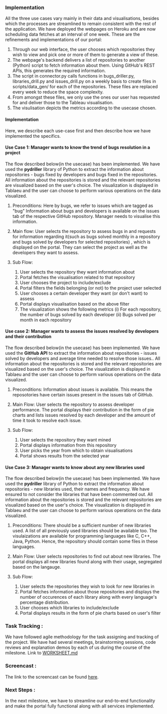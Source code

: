 ### Implementation
All the three use cases vary mainly in their data and visualisations, besides which the processes are streamlined to remain consistent with the rest of the application. We have deployed the webpages on Heroku and are now scheduling data fetches at an interval of one week. These are the refinements and implementations of our portal:

1. Through our web interface, the user chooses which repositories they wish to view and pick one or more of them to generate a view of these.
2. The webpage's backend delivers a list of repositories to another (Python) script to fetch information about them. Using GitHub's REST APIs, this generates the required information. 
3. The script in connector.py calls functions in bugs_driller.py, libraries_drill.py and issues_drill.py on a weekly basis to create files in scripts/data_gen/ for each of the repositories. These files are replaced every week to reduce the space complexity. 
4. From amongst these files, we only use the ones our user has requested for and deliver those to the Tableau visualisation. 
5. The visulisation depicts the metrics according to the usecase chosen.

#### Implementation 
Here, we describe each use-case first and then describe how we have implemented the specifics. 

#### Use Case 1: Manager wants to know the trend of bugs resolution in a project

The flow described below(in the usecase) has been implemented. We have used the **pydriller** library of Python to extract the information about repositories - bugs fixed by developers and bugs fixed in the repositories. All information about the repositories is stored and the relevant repositories are visualized based on the user's choice. The visualization is displayed in Tablaeu and the user can choose to perform various operations on the data visualized.

1. Preconditions: 
   Here by bugs, we refer to issues which are tagged as "bug"
   Information about bugs and developers is available on the issues tab of the respective GitHub repository. Manager needs to visualise this information.

2. Main flow: 
   User selects the repository to assess bugs in and requests for information regarding it(such as bugs solved monthly in a repository and bugs solved by developers for selected repositories) , which is displayed on the portal. They can select the project as well as the developers they want to assess.

3. Sub Flow: 
    1. User selects the repository they want information about
    2. Portal fetches the visualisation related to that repository 
    3. User chooses the project to include/exclude
    4. Portal filters the fields belonging (or not) to the project user selected
    5. User chooses a certain developer they want (or don't want) to assess
    6. Portal displays visualisation based on the above filter
    7. The visualization shows the following metrics
       (i) For each repository, the number of bugs solved by each developer
       (ii) Bugs solved per month in each repository
       

#### Use case 2: Manager wants to assess the issues resolved by developers and their contribution

The flow described below(in the usecase) has been implemented. We have used the **GitHub API** to extract the information about repositories - issues solved by developers and average time needed to resolve those issues.. All information about the repositories is stored and the relevant repositories are visualized based on the user's choice. The visualization is displayed in Tablaeu and the user can choose to perform various operations on the data visualized.

1. Preconditions: 
   Information about issues is available. This means the reposotories have certain issues present in the issues tab of GitHub.

2. Main Flow: 
   User selects the repository to assess developer performance. The portal displays their contribution in the form of pie charts and lists issues resolved by each developer and the amount of time it took to resolve each issue.

3. Sub Flow: 
    1. User selects the repository they want mined
    2. Portal displays information from this repository 
    3. User picks the year from which to obtain visualisations
    4. Portal shows results from the selected year
    
#### Use Case 3: Manager wants to know about any new libraries used
 
The flow described below(in the usecase) has been implemented. We have used the **pydriller** library of Python to extract the information about repositories - new libraries used, their names and frequency. We have ensured to not consider the libraries that have been commented out. All information about the repositories is stored and the relevant repositories are visualized based on the user's choice. The visualization is displayed in Tablaeu and the user can choose to perform various operations on the data visualized.

1. Preconditions:
   There should be a sufficient number of new libraries used. A list of all previously used libraries should be available too.
   The visulaizations are available for programming languages like C, C++, Java, Python. Hence, the repository should contain some files in these languages.
 
2.	Main Flow:
    User selects repositories to find out about new libraries. The portal displays all new libraries found along with their usage, segregated based on the langauge. 
 
3.	Sub Flow:
    1. User selects the repositories they wish to look for new libraries in
    2. Portal fetches information about those repositories and displays the number of occurences of each library along with every language's percentage distribution.
    3. User chooses which libraries to include/exclude 
    4. Portal displays results in the form of pie charts based on user's filter

### Task Tracking :

We have followed agile methodology for the task assigning and tracking of the project. We have had several meetings, brainstorming sessions, code reviews and explanation demos by each of us during the course of the milestone.
Link to [WORKSHEET.md](https://github.com/ashwini95menon/Github-Analytics-portal/blob/master/WORKSHEET_M3.md)

### Screencast : 
The link to the screencast can be found [here](https://drive.google.com/file/d/1JPoU287oEsCbWcGfuydeBUXTlc6B5VHn/view?usp=sharing).

### Next Steps :
In the next milestone, we have to streamline our end-to-end functionality and make the portal fully functional along with all services implemented. 
